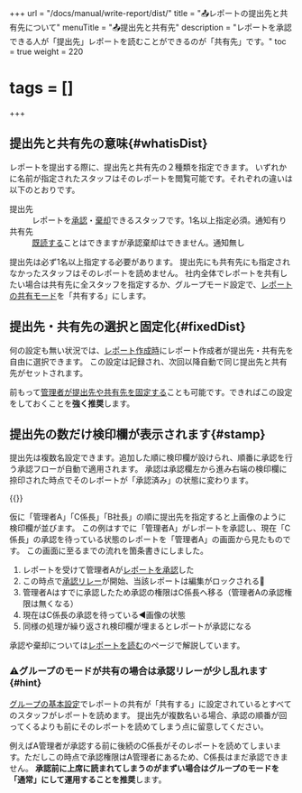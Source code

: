 +++
url = "/docs/manual/write-report/dist/"
title = "📤レポートの提出先と共有先について"
menuTitle = "📤提出先と共有先"
description = "レポートを承認できる人が「提出先」レポートを読むことができるのが「共有先」です。"
toc = true
weight = 220
# tags = []
+++

## 提出先と共有先の意味{#whatisDist}

レポートを提出する際に、提出先と共有先の２種類を指定できます。
いずれかに名前が指定されたスタッフはそのレポートを閲覧可能です。それぞれの違いは以下のとおりです。

<dl class="basic">
<dt>提出先</dt>
<dd>レポートを<a href="/docs/manual/read-report/state/#agree">承認</a>・<a href="/docs/manual/read-report/state/#reject">棄却</a>できるスタッフです。1名以上指定必須。通知有り</dd>
<dt>共有先</dt>
<dd><a href="/docs/manual/read-report/state/#readed">既読する</a>ことはできますが承認棄却はできません。通知無し</dd>
</dl>

提出先は必ず1名以上指定する必要があります。
提出先にも共有先にも指定されなかったスタッフはそのレポートを読めません。
社内全体でレポートを共有したい場合は共有先に全スタッフを指定するか、グループモード設定で、[レポートの共有モード](/docs/manual/initial-setting/setting-group/#reportShare)を「共有する」にします。

## 提出先・共有先の選択と固定化{#fixedDist}

何の設定も無い状況では、[レポート作成時](/docs/manual/write-report/write/#dist)にレポート作成者が提出先・共有先を自由に選択できます。
この設定は記録され、次回以降自動で同じ提出先と共有先がセットされます。

前もって[管理者が提出先や共有先を固定する](/docs/manual/initial-setting/staff-local/dist/)ことも可能です。できればこの設定をしておくことを**強く推奨**します。

## 提出先の数だけ検印欄が表示されます{#stamp}

提出先は複数名設定できます。追加した順に検印欄が設けられ、順番に承認を行う承認フローが自動で適用されます。
承認は承認欄左から進み右端の検印欄に捺印された時点でそのレポートが「承認済み」の状態に変わります。

{{<icatch filename="report-progression" msg="提出先の数だけスタンプラリーします。全員回るとレポートが承認状態になります" alice="book">}}

仮に「管理者A」「C係長」「B社長」の順に提出先を指定すると上画像のように検印欄が並びます。
この例はすでに「管理者A」がレポートを承認し、現在「C係長」の承認を待っている状態のレポートを「管理者A」の画面から見たものです。
この画面に至るまでの流れを箇条書きにしました。

1. レポートを受けて管理者Aが[レポートを承認](/docs/manual/read-report/state/#agree)した
1. この時点で[承認リレー](/docs/manual/read-report/state/#relay)が開始、当該レポートは編集がロックされる🔐
1. 管理者Aはすでに承認したため承認の権限はC係長へ移る（管理者Aの承認権限は無くなる）
1. 現在はC係長の承認を待っている◀画像の状態
1. 同様の処理が繰り返され検印欄が埋まるとレポートが承認になる

承認や棄却については[レポートを読む](/docs/manual/read-report/state/)のページで解説しています。

### ⚠グループのモードが共有の場合は承認リレーが少し乱れます{#hint}

[グループの基本設定](/docs/manual/initial-setting/make-group/)でレポートの共有が「共有する」に設定されているとすべてのスタッフがレポートを読めます。
提出先が複数名いる場合、承認の順番が回ってくるよりも前にそのレポートを読めてしまう点に留意してください。

例えばA管理者が承認する前に後続のC係長がそのレポートを読めてしまいます。ただしこの時点で承認権限はA管理者にあるため、C係長はまだ承認できません。
**承認前に上席に読まれてしまうのがまずい場合はグループのモードを「通常」にして運用することを推奨**します。
